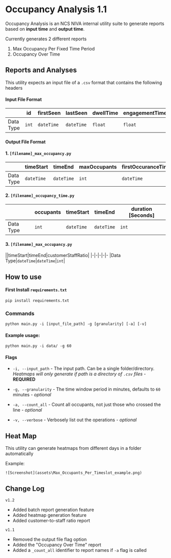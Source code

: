 
  # Occupancy Analysis 1.1

Occupancy Analysis is an NCS NIVA internal utility suite to generate reports based on **input time** and **output time**.

Currently generates 2 different reports

1. Max Occupancy Per Fixed Time Period
2. Occupancy Over Time

## Reports and Analyses

This utility expects an input file of a `.csv` format that contains the following headers

#### Input File Format

||id|firstSeen|lastSeen|dwellTime|engagementTime|CrossLine
|-|-|-|-|-|-|-
|Data Type|`int`|`dateTime`|`dateTime`|`float`|`float`|`int`

#### Output File Format

#### 1. `[filename]_max_occupancy.py`
||timeStart|timeEnd|maxOccupants|firstOccuranceTime
|-|-|-|-|-
|Data Type|`dateTime`|`dateTime`|`int`|`dateTime`

  
#### 2. `[filename]_occupancy_time.py`
||occupants|timeStart|timeEnd|duration [Seconds]
|-|-|-|-|-
|Data Type|`int`|`dateTime`|``dateTime``|`int`

  #### 3. `[filename]_max_occupancy.py`
||timeStart|timeEnd|customerStaffRatio|
|-|-|-|-|-
|Data Type|`dateTime`|`dateTime`|`int`|

## How to use

#### First Install `requirements.txt`

`pip install requirements.txt`

### Commands

`python main.py -i [input_file_path] -g [granularity] [-a] [-v] `

#### Example usage:
`python main.py -i data/ -g 60 `

#### Flags 
-  `-i, --input_path` - The input path. Can be a single folder/directory.  *Heatmaps will only generate if path is a directory of  `.csv` files* - **REQUIRED**

-  `-g, --granularity` - The time window period in minutes, defaults to `60` minutes - *optional*

-  `-a, --count_all` - Count all occupants, not just those who crossed the line - *optional*

-  `-v, --verbose` - Verbosely list out the operations - *optional*

## Heat Map
This utility can generate heatmaps from different days in a folder automatically

Example:
```
![Screenshot](assets\Max_Occupants_Per_Timeslot_example.png)
```

## Change Log

  `v1.2`
  - Added batch report generation feature
  - Added heatmap generation feature
  - Added customer-to-staff ratio report

`v1.1`

- Removed the output file flag option
- Added the "Occupancy Over Time" report
- Added a `_count_all` identifier to report names if `-a` flag is called